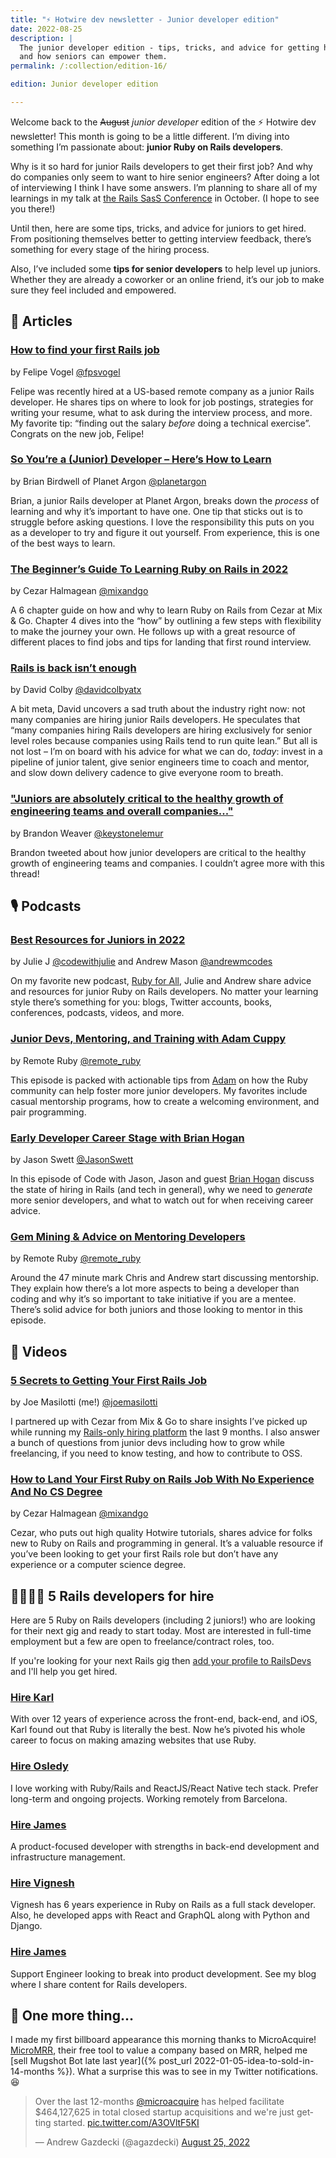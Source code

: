 ```yaml
---
title: "⚡️ Hotwire dev newsletter - Junior developer edition"
date: 2022-08-25
description: |
  The junior developer edition - tips, tricks, and advice for getting hired
  and how seniors can empower them.
permalink: /:collection/edition-16/

edition: Junior developer edition

---
```


Welcome back to the ~~August~~ *junior developer* edition of the ⚡️ Hotwire dev newsletter! This month is going to be a little different. I’m diving into something I’m passionate about: **junior Ruby on Rails developers**.

Why is it so hard for junior Rails developers to get their first job? And why do companies only seem to want to hire senior engineers? After doing a lot of interviewing I think I have some answers. I’m planning to share all of my learnings in my talk at [the Rails SasS Conference](https://railssaas.com) in October. (I hope to see you there!)

Until then, here are some tips, tricks, and advice for juniors to get hired. From positioning themselves better to getting interview feedback, there’s something for every stage of the hiring process.

Also, I’ve included some **tips for senior developers** to help level up juniors. Whether they are already a coworker or an online friend, it’s our job to make sure they feel included and empowered.

## 📰 Articles

### [How to find your first Rails job](https://fpsvogel.com/posts/2022/how-to-find-ruby-rails-job)

by Felipe Vogel [@fpsvogel](https://twitter.com/fpsvogel)

Felipe was recently hired at a US-based remote company as a junior Rails developer. He shares tips on where to look for job postings, strategies for writing your resume, what to ask during the interview process, and more. My favorite tip: “finding out the salary *before* doing a technical exercise”. Congrats on the new job, Felipe!

### [So You’re a (Junior) Developer – Here’s How to Learn](https://blog.planetargon.com/entries/so-youre-a-junior-developer-heres-how-to-learn)

by Brian Birdwell of Planet Argon [@planetargon](https://twitter.com/planetargon)

Brian, a junior Rails developer at Planet Argon, breaks down the *process* of learning and why it’s important to have one. One tip that sticks out is to struggle before asking questions. I love the responsibility this puts on you as a developer to try and figure it out yourself. From experience, this is one of the best ways to learn.

### [The Beginner’s Guide To Learning Ruby on Rails in 2022](https://mixandgo.com/guide/learn-ruby-on-rails)

by Cezar Halmagean [@mixandgo](https://twitter.com/mixandgo)

A 6 chapter guide on how and why to learn Ruby on Rails from Cezar at Mix & Go. Chapter 4 dives into the “how” by outlining a few steps with flexibility to make the journey your own. He follows up with a great resource of different places to find jobs and tips for landing that first round interview.

### [Rails is back isn’t enough](https://www.colby.so/posts/rails-is-back-isnt-enough)

by David Colby [@davidcolbyatx](https://twitter.com/davidcolbyatx)

A bit meta, David uncovers a sad truth about the industry right now: not many companies are hiring junior Rails developers. He speculates that “many companies hiring Rails developers are hiring exclusively for senior level roles because companies using Rails tend to run quite lean.” But all is not lost – I’m on board with his advice for what we can do, *today*: invest in a pipeline of junior talent, give senior engineers time to coach and mentor, and slow down delivery cadence to give everyone room to breath.

### ["Juniors are absolutely critical to the healthy growth of engineering teams and overall companies..."](https://twitter.com/keystonelemur/status/1560857491776229376)

by Brandon Weaver [@keystonelemur](https://twitter.com/keystonelemur)

Brandon tweeted about how junior developers are critical to the healthy growth of engineering teams and companies. I couldn’t agree more with this thread!

## 🎙 Podcasts

### [Best Resources for Juniors in 2022](https://www.rubyforall.com/episodes/best-resources-for-juniors-in-2022)

by Julie J [@codewithjulie](https://twitter.com/codewithjulie) and Andrew Mason [@andrewmcodes](https://twitter.com/andrewmcodes)

On my favorite new podcast, [Ruby for All](https://www.rubyforall.com), Julie and Andrew share advice and resources for junior Ruby on Rails developers. No matter your learning style there’s something for you: blogs, Twitter accounts, books, conferences, podcasts, videos, and more.

### [Junior Devs, Mentoring, and Training with Adam Cuppy](https://remoteruby.com/190)

by Remote Ruby [@remote_ruby](https://twitter.com/remote_ruby)

This episode is packed with actionable tips from [Adam](https://twitter.com/adamcuppy) on how the Ruby community can help foster more junior developers. My favorites include casual mentorship programs, how to create a welcoming environment, and pair programming.

### [Early Developer Career Stage with Brian Hogan](https://www.codewithjason.com/podcast/11179354-159-early-developer-career-stage-with-brian-hogan/)

by Jason Swett [@JasonSwett](https://twitter.com/JasonSwett)

In this episode of Code with Jason, Jason and guest [Brian Hogan](https://twitter.com/bphogan) discuss the state of hiring in Rails (and tech in general), why we need to *generate* more senior developers, and what to watch out for when receiving career advice.

### [Gem Mining & Advice on Mentoring Developers](https://remoteruby.com/191)

by Remote Ruby [@remote_ruby](https://twitter.com/remote_ruby)

Around the 47 minute mark Chris and Andrew start discussing mentorship. They explain how there’s a lot more aspects to being a developer than coding and why it’s so important to take initiative if you are a mentee. There’s solid advice for both juniors and those looking to mentor in this episode.

## 🎥 Videos

### [5 Secrets to Getting Your First Rails Job](https://www.youtube.com/watch?v=UGWwrtj5k4M)

by Joe Masilotti (me!) [@joemasilotti](https://twitter.com/joemasilotti)

I partnered up with Cezar from Mix & Go to share insights I’ve picked up while running my [Rails-only hiring platform](https://railsdevs.com) the last 9 months. I also answer a bunch of questions from junior devs including how to grow while freelancing, if you need to know testing, and how to contribute to OSS.

### [How to Land Your First Ruby on Rails Job With No Experience And No CS Degree](https://www.youtube.com/watch?v=kG6w6kyAkN4)

by Cezar Halmagean [@mixandgo](https://twitter.com/mixandgo)

Cezar, who puts out high quality Hotwire tutorials, shares advice for folks new to Ruby on Rails and programming in general. It’s a valuable resource if you’ve been looking to get your first Rails role but don’t have any experience or a computer science degree.

## 👩‍💻👨‍💻 5 Rails developers for hire

Here are 5 Ruby on Rails developers (including 2 juniors!) who are looking for their next gig and ready to start today. Most are interested in full-time employment but a few are open to freelance/contract roles, too.

If you're looking for your next Rails gig then [add your profile to RailsDevs](https://railsdevs.com) and I'll help you get hired.

### [Hire Karl](https://railsdevs.com/developers/781)

With over 12 years of experience across the front-end, back-end, and iOS, Karl found out that Ruby is literally the best. Now he’s pivoted his whole career to focus on making amazing websites that use Ruby.

### [Hire Osledy](https://railsdevs.com/developers/803)

I love working with Ruby/Rails and ReactJS/React Native tech stack. Prefer long-term and ongoing projects. Working remotely from Barcelona.

### [Hire James](https://railsdevs.com/developers/19)

A product-focused developer with strengths in back-end development and infrastructure management.

### [Hire Vignesh](https://railsdevs.com/developers/338)

Vignesh has 6 years experience in Ruby on Rails as a full stack developer. Also, he developed apps with React and GraphQL along with Python and Django.

### [Hire James](https://railsdevs.com/developers/328)

Support Engineer looking to break into product development. See my blog where I share content for Rails developers.

## 👀 One more thing…

I made my first billboard appearance this morning thanks to MicroAcquire! [MicroMRR](https://micromrr.microacquire.com), their free tool to value a company based on MRR, helped me [sell Mugshot Bot late last year]({% post_url 2022-01-05-idea-to-sold-in-14-months %}). What a surprise this was to see in my Twitter notifications. 😆

<div class="flex justify-center">
  <blockquote class="twitter-tweet" data-dnt="true">
    <p lang="en" dir="ltr">
      Over the last 12-months <a href="https://twitter.com/microacquire?ref_src=twsrc%5Etfw">@microacquire</a> has helped facilitate $464,127,625 in total closed startup acquisitions and we&#39;re just getting started.
      <a href="https://t.co/A3OVltF5KI">pic.twitter.com/A3OVltF5KI</a>
    </p>
    &mdash; Andrew Gazdecki (@agazdecki)
    <a href="https://twitter.com/agazdecki/status/1562789924172021760?ref_src=twsrc%5Etfw">August 25, 2022</a>
  </blockquote>
  <script async src="https://platform.twitter.com/widgets.js" charset="utf-8"></script>
</div>
